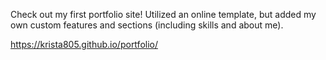 Check out my first portfolio site! Utilized an online template, but added my own custom features and sections (including skills and about me). 

https://krista805.github.io/portfolio/

